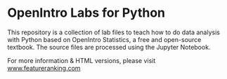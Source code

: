OpenIntro Labs for Python
=========================

This repository is a collection of lab files to teach how to do data analysis with Python based on OpenIntro Statistics, a free and open-source textbook. The source files are processed using the Jupyter Notebook.

For more information & HTML versions, please visit www.featureranking.com
